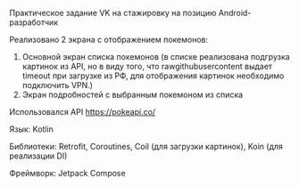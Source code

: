 Практическое задание VK на стажировку на позицию Android-разработчик

Реализовано 2 экрана с отображением покемонов:
1. Основной экран списка покемонов (в списке реализована подгрузка картинок из API, но в виду того, что rawgithubusercontent выдает timeout при загрузке из РФ, для отображения картинок необходимо подключить VPN.)
2. Экран подробностей с выбранным покемоном из списка

Использовался API https://pokeapi.co/

Язык: Kotlin

Библиотеки: Retrofit, Coroutines, Coil (для загрузки картинок), Koin (для реализации DI)

Фреймворк: Jetpack Compose
